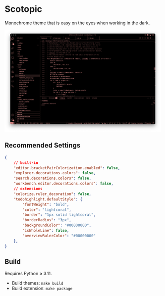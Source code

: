 # Scotopic

Monochrome theme that is easy on the eyes when working in the dark.

![screenshot of Go code](assets/screenshot.png)

## Recommended Settings

```json
{
    // built-in
    "editor.bracketPairColorization.enabled": false,
    "explorer.decorations.colors": false,
    "search.decorations.colors": false,
    "workbench.editor.decorations.colors": false,
    // extensions
    "colorize.ruler_decoration": false,
    "todohighlight.defaultStyle": {
        "fontWeight": "bold",
        "color": "lightcoral",
        "border": "1px solid lightcoral",
        "borderRadius": "3px",
        "backgroundColor": "#00000000",
        "isWholeLine": false,
        "overviewRulerColor": "#00000000"
    },
}
```

## Build

Requires Python ≥ 3.11.
- Build themes: `make build`
- Build extension: `make package`
